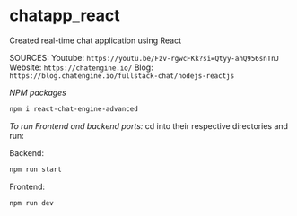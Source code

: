 # chatapp_react
Created real-time chat application using React

SOURCES: 
    Youtube:  ```https://youtu.be/Fzv-rgwcFKk?si=Qtyy-ahQ956snTnJ```
    Website: ```https://chatengine.io/```
    Blog: ```https://blog.chatengine.io/fullstack-chat/nodejs-reactjs```

*NPM packages*
```bash
npm i react-chat-engine-advanced
```

*To run Frontend and backend ports:*
cd into their respective directories and run:

Backend: 
```bash 
npm run start
``` 
Frontend: 
```bash 
npm run dev
```

